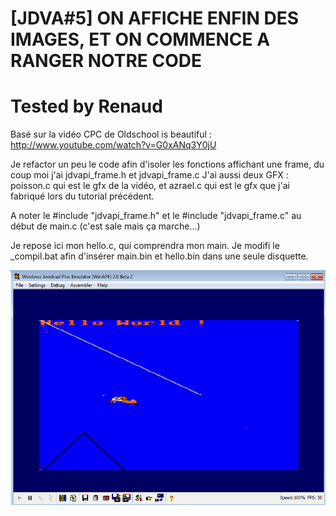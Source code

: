 # [JDVA#5] ON AFFICHE ENFIN DES IMAGES, ET ON COMMENCE A RANGER NOTRE CODE
# Tested by Renaud

Basé sur la vidéo CPC de Oldschool is beautiful : http://www.youtube.com/watch?v=G0xANq3Y0jU

Je refactor un peu le code afin d'isoler les fonctions affichant une frame, du coup moi j'ai jdvapi_frame.h et jdvapi_frame.c
J'ai aussi deux GFX : poisson.c qui est le gfx de la vidéo, et azrael.c qui est le gfx que j'ai fabriqué lors du tutorial précédent.

A noter le #include "jdvapi_frame.h" et le #include "jdvapi_frame.c" au début de main.c (c'est sale mais ça marche...)

Je repose ici mon hello.c, qui comprendra mon main. Je modifi le _compil.bat afin d'insérer main.bin et hello.bin dans une seule disquette.

![JDVA5.dsk.png](JDVA5.dsk.png)

